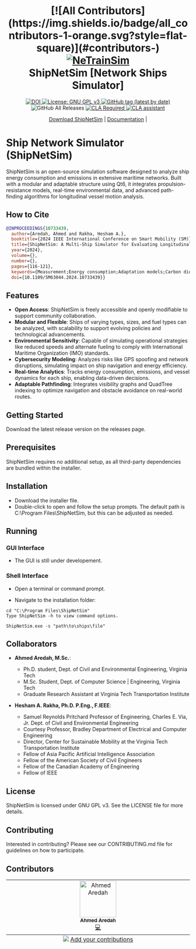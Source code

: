 <h1 align="center">
<!-- ALL-CONTRIBUTORS-BADGE:START - Do not remove or modify this section -->
[![All Contributors](https://img.shields.io/badge/all_contributors-1-orange.svg?style=flat-square)](#contributors-)
<!-- ALL-CONTRIBUTORS-BADGE:END -->
  <a href="https://github.com/VTTI-CSM/ShipNetSim">
    <img src="https://github.com/user-attachments/assets/60d3ed30-01fa-4f21-832e-93d72749031b" alt="NeTrainSim"/>

  </a>
  <br/>
  ShipNetSim [Network Ships Simulator]
</h1>

<p align="center">
  <a href="">
    <img src="https://zenodo.org/badge/DOI/10.2139/ssrn.4377164.svg" alt="DOI">
  </a>
  <a href="https://www.gnu.org/licenses/gpl-3.0">
    <img src="https://img.shields.io/badge/License-GPLv3-blue.svg" alt="License: GNU GPL v3">
  </a>
  <a href="https://github.com/VTTI-CSM/ShipNetSim/releases">
    <img alt="GitHub tag (latest by date)" src="https://img.shields.io/github/v/tag/VTTI-CSM/ShipNetSim.svg?label=latest">
  </a>
  <img alt="GitHub All Releases" src="https://img.shields.io/github/downloads/VTTI-CSM/ShipNetSim/total.svg">
  <a href="">
    <img src="https://img.shields.io/badge/CLA-CLA%20Required-red" alt="CLA Required">
    <a href="https://cla-assistant.io/VTTI-CSM/ShipNetSim"><img src="https://cla-assistant.io/readme/badge/VTTI-CSM/ShipNetSim" alt="CLA assistant" /></a>
  </a>
</p>

<p align="center">
  <a href="https://github.com/VTTI-CSM/ShipNetSim/releases" target="_blank">Download ShipNetSim</a> |
  <a href="https://VTTI-CSM.github.io/ShipNetSim/" target="_blank">Documentation</a> |
</p>

# Ship Network Simulator (ShipNetSim)
ShipNetSim is an open-source simulation software designed to analyze ship energy consumption and emissions in extensive maritime networks. Built with a modular and adaptable structure using Qt6, it integrates propulsion-resistance models, real-time environmental data, and advanced path-finding algorithms for longitudinal vessel motion analysis.

## How to Cite

```bibtex
@INPROCEEDINGS{10733439,
  author={Aredah, Ahmed and Rakha, Hesham A.},
  booktitle={2024 IEEE International Conference on Smart Mobility (SM)}, 
  title={ShipNetSim: A Multi-Ship Simulator for Evaluating Longitudinal Motion, Energy Consumption, and Carbon Footprint of Ships}, 
  year={2024},
  volume={},
  number={},
  pages={116-121},
  keywords={Measurement;Energy consumption;Adaptation models;Carbon dioxide;Trajectory;Fuels;Marine vehicles;Greenhouse gases;Carbon footprint;ShipNetSim;Ships Large-Scale Simulation;Ships Longitudinal Motion;Energy Consumption;Environmental Footprint},
  doi={10.1109/SM63044.2024.10733439}}
```

## Features

- **Open Access**: ShipNetSim is freely accessible and openly modifiable to support community collaboration.
- **Modular and Flexible**: Ships of varying types, sizes, and fuel types can be analyzed, with scalability to support evolving policies and technological advancements.
- **Environmental Sensitivity**: Capable of simulating operational strategies like reduced speeds and alternate fueling to comply with International Maritime Organization (IMO) standards.
- **Cybersecurity Modeling**: Analyzes risks like GPS spoofing and network disruptions, simulating impact on ship navigation and energy efficiency.
- **Real-time Analytics**: Tracks energy consumption, emissions, and vessel dynamics for each ship, enabling data-driven decisions.
- **Adaptable Pathfinding**: Integrates visibility graphs and QuadTree indexing to optimize navigation and obstacle avoidance on real-world routes.

## Getting Started
Download the latest release version on the releases page.

## Prerequisites
ShipNetSim requires no additional setup, as all third-party dependencies are bundled within the installer.

## Installation

- Download the installer file.
- Double-click to open and follow the setup prompts. The default path is C:\Program Files\ShipNetSim, but this can be adjusted as needed.

## Running

### GUI Interface
- The GUI is still under developement. 

### Shell Interface
- Open a terminal or command prompt.

- Navigate to the installation folder:

```shell
cd "C:\Program Files\ShipNetSim"
Type ShipNetSim -h to view command options.
```

```shell
ShipNetSim.exe -s "path\to\ships\file"
```

## Collaborators

- **Ahmed Aredah, M.Sc.**: 
     - Ph.D. student, Dept. of Civil and Environmental Engineering, Virginia Tech  
     - M.Sc. Student, Dept. of Computer Science | Engineering, Virginia Tech  
     - Graduate Research Assistant at Virginia Tech Transportation Institute

- **Hesham A. Rakha, Ph.D. P.Eng., F.IEEE**: 
     - Samuel Reynolds Pritchard Professor of Engineering, Charles E. Via, Jr. Dept. of Civil and Environmental Engineering
     - Courtesy Professor, Bradley Department of Electrical and Computer Engineering
     - Director, Center for Sustainable Mobility at the Virginia Tech Transportation Institute
     - Fellow of Asia Pacific Artificial Intelligence Association
     - Fellow of the American Society of Civil Engineers
     - Fellow of the Canadian Academy of Engineering
     - Fellow of IEEE

## License
ShipNetSim is licensed under GNU GPL v3. See the LICENSE file for more details.

## Contributing
Interested in contributing? Please see our CONTRIBUTING.md file for guidelines on how to participate.

## Contributors

<!-- ALL-CONTRIBUTORS-LIST:START - Do not remove or modify this section -->
<!-- prettier-ignore-start -->
<!-- markdownlint-disable -->
<table>
  <tbody>
    <tr>
      <td align="center" valign="top" width="14.28%"><a href="https://github.com/AhmedAredah"><img src="https://avatars.githubusercontent.com/u/77444744?v=4?s=100" width="100px;" alt="Ahmed Aredah"/><br /><sub><b>Ahmed Aredah</b></sub></a><br /><a href="https://github.com/AhmedAredah/ShipNetSim/commits?author=AhmedAredah" title="Code">💻</a></td>
    </tr>
  </tbody>
  <tfoot>
    <tr>
      <td align="center" size="13px" colspan="7">
        <img src="https://raw.githubusercontent.com/all-contributors/all-contributors-cli/1b8533af435da9854653492b1327a23a4dbd0a10/assets/logo-small.svg">
          <a href="https://all-contributors.js.org/docs/en/bot/usage">Add your contributions</a>
        </img>
      </td>
    </tr>
  </tfoot>
</table>

<!-- markdownlint-restore -->
<!-- prettier-ignore-end -->

<!-- ALL-CONTRIBUTORS-LIST:END -->
<!-- prettier-ignore-start -->
<!-- markdownlint-disable -->

<!-- markdownlint-restore -->
<!-- prettier-ignore-end -->

<!-- ALL-CONTRIBUTORS-LIST:END -->



